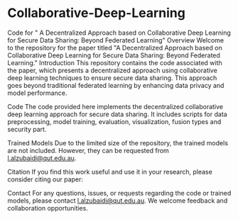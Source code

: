 # Collaborative-Deep-Learning
Code for " A Decentralized Approach based on Collaborative Deep Learning for Secure Data Sharing: Beyond Federated Learning"
Overview
Welcome to the repository for the paper titled "A Decentralized Approach based on Collaborative Deep Learning for Secure Data Sharing: Beyond Federated Learning." 
Introduction
This repository contains the code associated with the paper, which presents a decentralized approach using collaborative deep learning techniques to ensure secure data sharing. This approach goes beyond traditional federated learning by enhancing data privacy and model performance.

Code
The code provided here implements the decentralized collaborative deep learning approach for secure data sharing. It includes scripts for data preprocessing, model training, evaluation,  visualization, fusion types and security part.

Trained Models
Due to the limited size of the repository, the trained models are not included. However, they can be requested from l.alzubaidi@qut.edu.au.

Citation
If you find this work useful and use it in your research, please consider citing our paper:

Contact
For any questions, issues, or requests regarding the code or trained models, please contact l.alzubaidi@qut.edu.au. We welcome feedback and collaboration opportunities.
